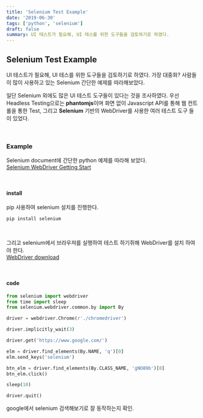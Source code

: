 ```yaml
---
title: 'Selenium Test Example'
date: '2019-06-30'
tags: ['python', 'selenium']
draft: false
summary: UI 테스트가 필요해, UI 테스를 위한 도구들을 검토하기로 하였다.
---
```


## Selenium Test Example

UI 테스트가 필요해, UI 테스를 위한 도구들을 검토하기로 하였다. 가장 대중화? 사람들이 많이 사용하고 있는 Selenium 간단한 예제를 따라해보았다. <br />

일단 Selenium 외에도 많은 UI 테스트 도구들이 있다는 것을 조사하였다. 우선 Headless Testing으로는 **phantomjs**이며 화면 없이 Javascript API를 통해 웹 컨트롤을 통한 Test, 그리고 **Selenium** 기반의 WebDriver를 사용한 여러 테스트 도구 들이 있었다. <br />

<br />

### Example

Selenium document에 간단한 python 예제를 따라해 보았다. <br />
[Selenium WebDriver Getting Start](https://sites.google.com/a/chromium.org/chromedriver/getting-started) <br />

<br />

#### install

pip 사용하여 selenium 설치를 진행한다.

```
pip install selenium
```

<br />

그리고 selenium에서 브라우져를 실행하여 테스트 하기쥐해 WebDriver를 설치 하여야 한다. <br />
[WebDriver download](https://sites.google.com/a/chromium.org/chromedriver/downloads) <br />

<br />

#### code

```python
from selenium import webdriver
from time import sleep
from selenium.webdriver.common.by import By

driver = webdriver.Chrome(r'./chromedriver')

driver.implicitly_wait(3)

driver.get('https://www.google.com/')

elm = driver.find_elements(By.NAME, 'q')[0]
elm.send_keys('selenium')

btn_elm = driver.find_elements(By.CLASS_NAME, 'gNO89b')[0]
btn_elm.click()

sleep(10)

driver.quit()
```

google에서 selenium 검색해보기로 잘 동작하는지 확인.

<br /><br /><br />
